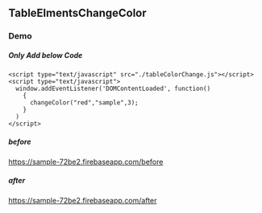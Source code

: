 ## TableElmentsChangeColor

### Demo
##### Only Add below Code
```
<script type="text/javascript" src="./tableColorChange.js"></script>  
<script type="text/javascript">
  window.addEventListener('DOMContentLoaded', function()
    {
      changeColor("red","sample",3);
    }
  )
</script>    
```
##### before
https://sample-72be2.firebaseapp.com/before
##### after
https://sample-72be2.firebaseapp.com/after
